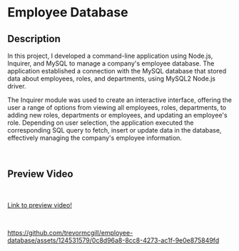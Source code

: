 # Employee Database

## Description
In this project, I developed a command-line application using Node.js, Inquirer, and MySQL to manage a company's employee database. The application established a connection with the MySQL database that stored data about employees, roles, and departments, using MySQL2 Node.js driver.

The Inquirer module was used to create an interactive interface, offering the user a range of options from viewing all employees, roles, departments, to adding new roles, departments or employees, and updating an employee's role. Depending on user selection, the application executed the corresponding SQL query to fetch, insert or update data in the database, effectively managing the company's employee information.

<br>

## Preview Video
<br>

[Link to preview video!](https://watch.screencastify.com/v/8e5V2cmLH2GhXRDuMSxQ)

<br>


https://github.com/trevormcgill/employee-database/assets/124531579/0c8d96a8-8cc8-4273-ac1f-9e0e875849fd


